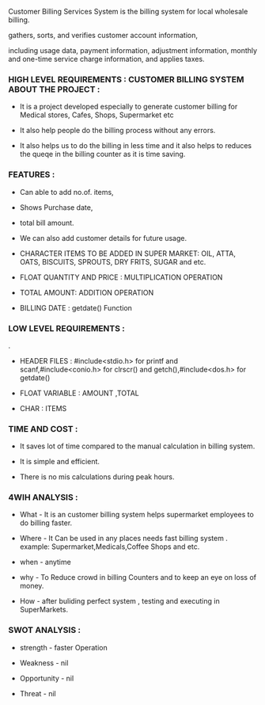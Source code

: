 Customer Billing Services System is the billing system for local wholesale billing.  

gathers, sorts, and verifies customer account information,

including usage data, payment information, adjustment information, monthly and one-time service charge information, and applies taxes.


### HIGH LEVEL REQUIREMENTS : CUSTOMER BILLING SYSTEM ABOUT THE PROJECT : ###

* It is a project developed especially to generate customer billing for Medical stores, Cafes, Shops, Supermarket etc

* It also help people do the billing process without any errors.

* It also helps us to do the billing in less time and it also helps to reduces the queqe in the billing counter as it is time saving.

### FEATURES : ###

* Can able to add no.of. items,

* Shows Purchase date,

* total bill amount.

* We can also add customer details for future usage.

* CHARACTER ITEMS TO BE ADDED IN SUPER MARKET: OIL, ATTA, OATS, BISCUITS, SPROUTS, DRY FRITS, SUGAR and etc.

* FLOAT QUANTITY AND PRICE : MULTIPLICATION OPERATION

* TOTAL AMOUNT: ADDITION OPERATION

* BILLING DATE : getdate() Function

### LOW LEVEL REQUIREMENTS : ###

.
* HEADER FILES : #include<stdio.h> for printf and scanf,#include<conio.h> for clrscr() and getch(),#include<dos.h> for getdate()

* FLOAT VARIABLE : AMOUNT ,TOTAL

* CHAR : ITEMS

### TIME AND COST : ###

* It saves lot of time compared to the manual calculation in billing system.

* It is simple and efficient.

* There is no mis calculations during peak hours.

### 4WIH ANALYSIS : ###


* What - It is an customer billing system helps supermarket employees to do billing faster.

* Where - It Can be used in any places needs fast billing system . example: Supermarket,Medicals,Coffee Shops and etc.

* when - anytime

* why - To Reduce crowd in billing Counters and to keep an eye on loss of money.

* How - after buliding perfect system , testing and executing in SuperMarkets.

### SWOT ANALYSIS : ###

* strength - faster Operation

* Weakness - nil

* Opportunity - nil

* Threat - nil
